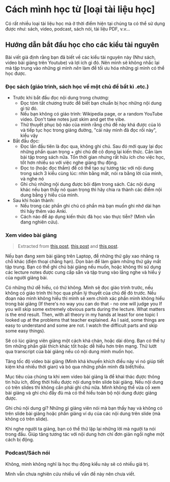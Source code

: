# Cách mình học từ [loại tài liệu học]

Có rất nhiều loại tài liệu học mà ở thời điểm hiện tại chúng ta có thể sử dụng được như: sách, video, podcast, sách nói, tài liệu PDF, v.v...

## Hướng dẫn bắt đầu học cho các kiểu tài nguyên

Bài viết giả định rằng bạn đã biết về các kiểu tài nguyên này (Như sách, video bài giảng trên Youtube) và lợi ích gì đó. Nên mình sẽ không nhắc lại mà tập trung vào những gì mình *nên* làm để tối ưu hóa những gì mình có thể học được.

### Đọc sách (giáo trình, sách học về một chủ đề bất kì .etc.)

- Trước khi bắt đầu đọc nội dung trong chương: 
    - Đọc tóm tắt chương trước để biết bạn chuẩn bị học những nội dung gì từ đó.
    - Nếu bạn không có giáo trình: Wikipedia page, or a random YouTube video. Don't take notes just skim and get the vibe.
    - Thử thuyết phục bộ não của mình rằng chủ đề này khá được của ló và tiếp tục học trong giảng đường, "cái này mình đã đọc rồi này", kiểu vậy
- Bắt đầu đọc:
    - Đọc lần đầu tiên là đọc qua, không ghi chú. Sau đó mới quay lại đọc những phần quan trọng + ghi chú để cô đọng lại kiến thức. Cần làm bài tập trong sách nữa. Tốn thời gian nhưng rất hữu ích cho việc học, tốt hơn nhiều so với việc nghe giảng thụ động.
    - Đọc to (hoặc đọc thầm) để có thể tạo sự tương tác với nội dung trong sách 3 kiểu cùng lúc: nhìn bằng mắt, nói ra bằng lời của mình, và nghe nó
    - Ghi chú những nội dung được bôi đậm trong sách. Các nội dung khác nếu bạn thấy nó quan trọng thì hãy chia ra thành các điểm nội dung bằng ý hiểu của mình.
- Sau khi hoàn thành:
    - Nếu trong các phần ghi chú có phần mà bạn muốn ghi nhớ dài hạn thì hãy thêm vào Anki.
    - Cách nào để áp dụng kiến thức đã học vào thực tiễn? (Mình vẫn đang nghiên cứu).

### Xem video bài giảng

> Extracted from [this post](https://old.reddit.com/r/GetStudying/comments/11yvmeq/how_to_study_more_effectively_and_efficiently/), [this post](https://old.reddit.com/r/IWantToLearn/comments/ozbtef/iwtl_how_to_watch_a_lecture_and_memorise_and/) and [this post](https://old.reddit.com/r/GetStudying/comments/yhcpmb/how_do_you_take_notes_from_online_courses/).

Nếu bạn đang xem bài giảng trên Laptop, để những thứ gây xao nhãng ra chỗ khác (điện thoại chẳng hạn). Dọn bàn để làm giảm những thứ gây mất tập trung. Bạn có thể ghi chú bài giảng nếu muốn, hoặc không thì sử dụng các lecture notes được cung cấp sẵn và tập trung vào lắng nghe và hiểu ý của người giảng bài. 

Có những thứ dễ hiểu, có thứ không. Mình sẽ đọc giáo trình trước, nếu không có giáo trình thì học qua phần lý thuyết của chủ đề đó trước. Nếu đoạn nào mình không hiểu thì mình sẽ xem chính xác phần mình không hiểu trong bài giảng (If there's no way you can do that - no one will judge you If you will skip some extremely obvious parts during the lecture. What matters is the end result. Then, with all theory in my hands at least for one topic I looked up at the problems that teacher explained. As I said, some things are easy to understand and some are not. I watch the difficult parts and skip some easy things). 

Sẽ có lúc giảng viên giảng một cách khá chán, hoặc dài dòng. Bạn có thể tự tìm những phần giải thích khác tốt hoặc dễ hiểu hơn trên mạng. Thử lướt qua transcript của bài giảng nếu có nội dung mình muốn học. 

Tăng tốc độ video bài giảng (Mình khá khuyến khích điều này vì nó giúp tiết kiệm khá nhiều thời gian) và bỏ qua những phần mình đã biết/hiểu.

Mục tiêu của chúng ta khi xem video bài giảng là để khai thác được thông tin hữu ích, đồng thời hiểu được nội dung trên slide bài giảng. Nếu nội dung có trên slides thì không cần phải ghi chú nữa. Mình không thể vừa cố xem bài giảng và ghi chú đầy đủ mà có thể hiểu toàn bộ nội dung được giảng được. 

Ghi chú nội dung gì? Những gì giảng viên nói mà bạn thấy hay và không có trên slide bài giảng hoặc phần giảng ví dụ của các nội dung trên slide (mà không có trên slide).

Khi nghe người ta giảng, bạn có thể thử lặp lại những lời mà người ta nói trong đầu. Giúp tăng tương tác với nội dung hơn chỉ đơn giản ngồi nghe một cách bị động.


### Podcast/Sách nói
Không, mình không nghĩ là học thụ động kiểu này sẽ có nhiều giá trị.

Mình vẫn chưa nghiên cứu nhiều về vấn đề này nên chưa viết.

